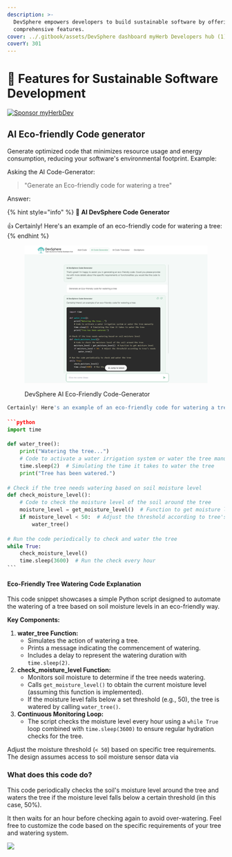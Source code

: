```yaml
---
description: >-
  DevSphere empowers developers to build sustainable software by offering
  comprehensive features.
cover: ../.gitbook/assets/DevSphere dashboard myHerb Developers hub (1).png
coverY: 301
---
```


# 📑 Features for Sustainable Software Development

[![Sponsor myHerbDev](https://img.shields.io/badge/Sponsor-myHerbDev-ffcc00?style=for-the-badge\&logo=github\&logoColor=white)](https://github.com/sponsor/myHerbDev)

## **AI Eco-friendly Code generator**

Generate optimized code that minimizes resource usage and energy consumption, reducing your software's environmental footprint. Example:

Asking the AI Code-Generator:

> "Generate an Eco-friendly code for watering a tree"

Answer:

{% hint style="info" %}
:robot: **AI DevSphere Code Generator**

:thumbsup: Certainly! Here's an example of an eco-friendly code for watering a tree:
{% endhint %}

<figure><img src="../.gitbook/assets/AI code generator DevSphere v1.png" alt=""><figcaption><p>DevSphere AI Eco-Friendly Code-Generator</p></figcaption></figure>

````python
Certainly! Here's an example of an eco-friendly code for watering a tree:

```python
import time

def water_tree():
    print("Watering the tree...")
    # Code to activate a water irrigation system or water the tree manually
    time.sleep(2)  # Simulating the time it takes to water the tree
    print("Tree has been watered.")

# Check if the tree needs watering based on soil moisture level
def check_moisture_level():
    # Code to check the moisture level of the soil around the tree
    moisture_level = get_moisture_level()  # Function to get moisture level
    if moisture_level < 50:  # Adjust the threshold according to tree's needs
        water_tree()

# Run the code periodically to check and water the tree
while True:
    check_moisture_level()
    time.sleep(3600)  # Run the check every hour
```
````

#### Eco-Friendly Tree Watering Code Explanation

This code snippet showcases a simple Python script designed to automate the watering of a tree based on soil moisture levels in an eco-friendly way.

**Key Components:**

1. **water\_tree Function:**
   * Simulates the action of watering a tree.
   * Prints a message indicating the commencement of watering.
   * Includes a delay to represent the watering duration with `time.sleep(2)`.
2. **check\_moisture\_level Function:**
   * Monitors soil moisture to determine if the tree needs watering.
   * Calls `get_moisture_level()` to obtain the current moisture level (assuming this function is implemented).
   * If the moisture level falls below a set threshold (e.g., 50), the tree is watered by calling `water_tree()`.
3. **Continuous Monitoring Loop:**
   * The script checks the moisture level every hour using a `while True` loop combined with `time.sleep(3600)` to ensure regular hydration checks for the tree.

Adjust the moisture threshold (`< 50`) based on specific tree requirements. The design assumes access to soil moisture sensor data via

### What does this code do?

This code periodically checks the soil's moisture level around the tree and waters the tree if the moisture level falls below a certain threshold (in this case, 50%).&#x20;

It then waits for an hour before checking again to avoid over-watering. Feel free to customize the code based on the specific requirements of your tree and watering system.

![](https://images.unsplash.com/photo-1515378791036-0648a3ef77b2?crop=entropy\&cs=tinysrgb\&fm=jpg\&ixid=MnwxOTcwMjR8MHwxfHNlYXJjaHw2fHxwb3N0fGVufDB8fHx8MTY2MDU4ODAzMg\&ixlib=rb-1.2.1\&q=80)
